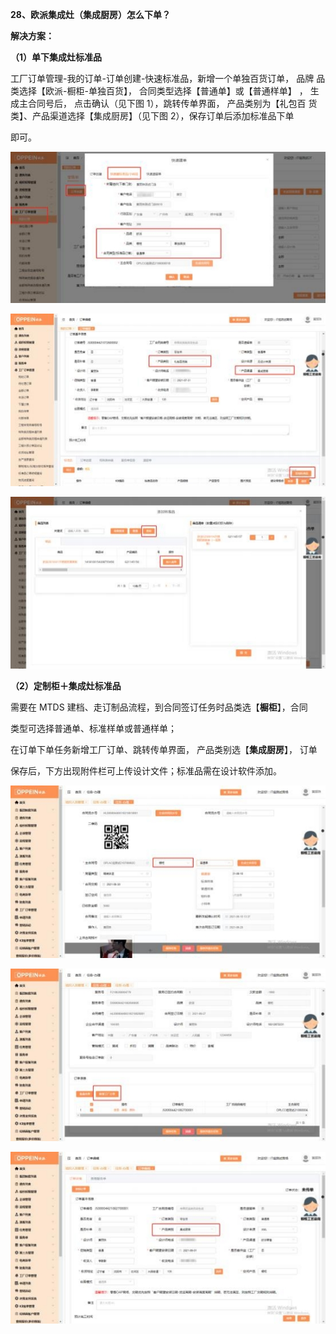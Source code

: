 <a name="bookmark28"></a>**28、欧派集成灶（集成厨房）怎么下单？**

**解决方案：**

**（1）单下集成灶标准品**


工厂订单管理-我的订单-订单创建-快速标准品，新增一个单独百货订单， 品牌 品类选择【欧派-橱柜-单独百货】， 合同类型选择【普通单】或【普通样单】   ， 生成主合同号后，  点击确认（见下图 1），跳转传单界面，  产品类别为【礼包百 货类】、产品渠道选择【集成厨房】（见下图 2），保存订单后添加标准品下单

即可。

![](Aspose.Words.256d586b-3954-46d4-8fd0-a69153486d4c.053.jpeg)

![](Aspose.Words.256d586b-3954-46d4-8fd0-a69153486d4c.054.jpeg)


![](Aspose.Words.256d586b-3954-46d4-8fd0-a69153486d4c.055.jpeg)

**（2）定制柜＋集成灶标准品**

需要在 MTDS 建档、走订制品流程，到合同签订任务时品类选【**橱柜**】，合同

类型可选择普通单、标准样单或普通样单；

在订单下单任务新增工厂订单、跳转传单界面，  产品类别选【**集成厨房**】， 订单

保存后，下方出现附件栏可上传设计文件；标准品需在设计软件添加。

![](Aspose.Words.256d586b-3954-46d4-8fd0-a69153486d4c.056.jpeg)


![](Aspose.Words.256d586b-3954-46d4-8fd0-a69153486d4c.057.jpeg)

![](Aspose.Words.256d586b-3954-46d4-8fd0-a69153486d4c.058.jpeg)






